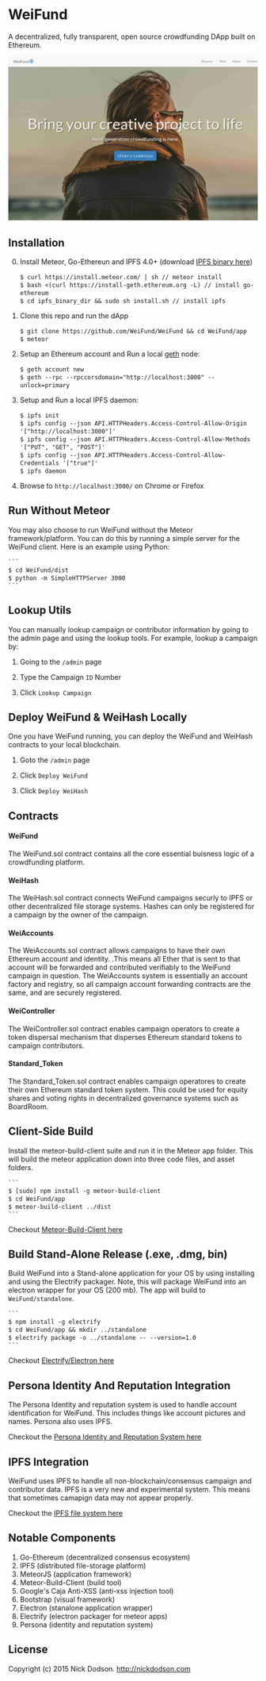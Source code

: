 # WeiFund

A decentralized, fully transparent, open source crowdfunding DApp built on Ethereum.

<img src="app/public/images/screen0.jpg" />

## <a name="installation"></a> Installation

0. Install Meteor, Go-Ethereun and IPFS 4.0+ (download <a href="https://ipfs.io/docs/install/">IPFS binary here</a>)

	```
	$ curl https://install.meteor.com/ | sh // meteor install
	$ bash <(curl https://install-geth.ethereum.org -L) // install go-ethereum
	$ cd ipfs_binary_dir && sudo sh install.sh // install ipfs
	```

1. Clone this repo and run the dApp
   
    ```
    $ git clone https://github.com/WeiFund/WeiFund && cd WeiFund/app
    $ meteor
    ```
    
2. Setup an Ethereum account and Run a local <a href="https://github.com/ethereum/go-ethereum">geth</a> node:

    ```
	$ geth account new
    $ geth --rpc --rpccorsdomain="http://localhost:3000" --unlock=primary
    ```

3. Setup and Run a local IPFS daemon:

	```
	$ ipfs init
	$ ipfs config --json API.HTTPHeaders.Access-Control-Allow-Origin '["http://localhost:3000"]'
   	$ ipfs config --json API.HTTPHeaders.Access-Control-Allow-Methods '["PUT", "GET", "POST"]'
   	$ ipfs config --json API.HTTPHeaders.Access-Control-Allow-Credentials '["true"]'
	$ ipfs daemon
	```

4. Browse to `http://localhost:3000/` on Chrome or Firefox

## <a name="nometeor"></a> Run Without Meteor

You may also choose to run WeiFund without the Meteor framework/platform. You can do this by running a simple server for the WeiFund client. Here is an example using Python:

	```
	$ cd WeiFund/dist
	$ python -m SimpleHTTPServer 3000
	```

## <a name="lookup"></a> Lookup Utils

You can manually lookup campaign or contributor information by going to the admin page and using the lookup tools. For example, lookup a campaign by:

1. Going to the `/admin` page

2. Type the Campaign `ID` Number

3. Click `Lookup Campaign`

## <a name="deployment"></a> Deploy WeiFund & WeiHash Locally

One you have WeiFund running, you can deploy the WeiFund and WeiHash contracts to your local blockchain.

1. Goto the `/admin` page

2. Click `Deploy WeiFund`

3. Click `Deploy WeiHash`

## <a name="deployment"></a> Contracts

#### WeiFund
The WeiFund.sol contract contains all the core essential buisness logic of a crowdfunding platform.

#### WeiHash
The WeiHash.sol contract connects WeiFund campaigns securly to IPFS or other decentralized file storage systems. Hashes can only be registered for a campaign by the owner of the campaign.

#### WeiAccounts
The WeiAccounts.sol contract allows campaigns to have their own Ethereum account and identity. .This means all Ether that is sent to that account will be forwarded and contributed verifiably to the WeiFund campaign in question. The WeiAccounts system is essentially an account factory and registry, so all campaign account forwarding contracts are the same, and are securely registered.

#### WeiController
The WeiController.sol contract enables campaign operators to create a token dispersal mechanism that disperses Ethereum standard tokens to campaign contributors.

#### Standard_Token
The Standard_Token.sol contract enables campaign operatores to create their own Ethereum standard token system. This could be used for equity shares and voting rights in decentralized governance systems such as BoardRoom.

## <a name="client"></a> Client-Side Build

Install the meteor-build-client suite and run it in the Meteor app folder. This will build the meteor application down into three code files, and asset folders.

	```
	$ [sudo] npm install -g meteor-build-client
	$ cd WeiFund/app
	$ meteor-build-client ../dist
	```

Checkout <a href="https://github.com/frozeman/meteor-build-client">Meteor-Build-Client here</a>

## <a name="client"></a> Build Stand-Alone Release (.exe, .dmg, bin)

Build WeiFund into a Stand-alone application for your OS by using installing and using the Electrify packager. Note, this will package WeiFund into an electron wrapper for your OS (200 mb). The app will build to `WeiFund/standalone`.

	```
	$ npm install -g electrify
	$ cd WeiFund/app && mkdir ../standalone
	$ electrify package -o ../standalone -- --version=1.0
	```
	
Checkout <a href="https://github.com/arboleya/electrify">Electrify/Electron here</a>

## <a name="ipfs"></a> Persona Identity And Reputation Integration

The Persona Identity and reputation system is used to handle account identification for WeiFund. This includes things like account pictures and names. Persona also uses IPFS.

Checkout the <a href="https://github.com/ConsenSys/persona" target="_blank">Persona Identity and Reputation System here</a> 

## <a name="ipfs"></a> IPFS Integration

WeiFund uses IPFS to handle all non-blockchain/consensus campaign and contributor data. IPFS is a very new and experimental system. This means that sometimes camapign data may not appear properly.

Checkout the <a href="http://ipfs.io" target="_blank">IPFS file system here</a>

## <a name="ipfs"></a> Notable Components

1. Go-Ethereum (decentralized consensus ecosystem)
2. IPFS (distributed file-storage platform)
3. MeteorJS (application framework)
4. Meteor-Build-Client (build tool)
5. Google's Caja Anti-XSS (anti-xss injection tool)
6. Bootstrap (visual framework)
7. Electron (stanalone application wrapper)
8. Electrify (electron packager for meteor apps)
9. Persona (identity and reputation system)

## <a name="license"></a> License

Copyright (c) 2015 Nick Dodson. <http://nickdodson.com>
